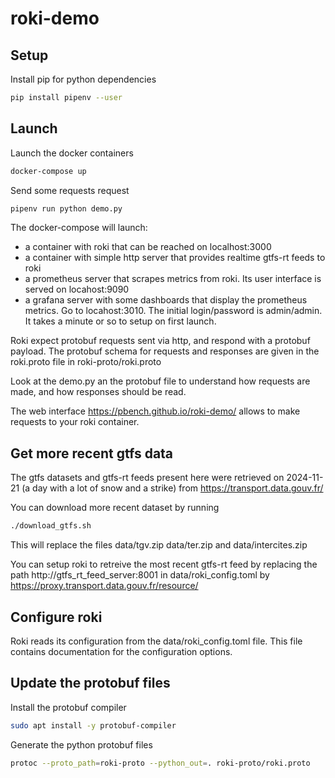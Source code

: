# roki-demo

## Setup

Install pip for python dependencies
```bash
pip install pipenv --user
```

## Launch 

Launch the docker containers
```bash
docker-compose up
```

Send some requests request
```bash
pipenv run python demo.py
```

The docker-compose will launch:
 - a container with roki that can be reached on localhost:3000
 - a container with simple http server that provides realtime gtfs-rt feeds to roki
 - a prometheus server that scrapes metrics from roki. Its user interface is served on locahost:9090
 - a grafana server with some dashboards that display the prometheus metrics. Go to locahost:3010. The initial login/password is admin/admin. It takes a minute or so to setup on first launch.

Roki expect protobuf requests sent via http, and respond with a protobuf payload.
The protobuf schema for requests and responses are given in the roki.proto file in
roki-proto/roki.proto

Look at the demo.py an the protobuf file to understand how requests are made, and how responses should be read.

The web interface https://pbench.github.io/roki-demo/ allows to make requests to your roki container.

## Get more recent gtfs data

The gtfs datasets and gtfs-rt feeds present here were retrieved on 2024-11-21 (a day with a lot of snow and a strike)
from https://transport.data.gouv.fr/

You can download more recent dataset by running
```bash
./download_gtfs.sh
```
This will replace the files data/tgv.zip data/ter.zip and data/intercites.zip 

You can setup roki to retreive the most recent gtfs-rt feed by replacing the path
http://gtfs_rt_feed_server:8001
in data/roki_config.toml 
by https://proxy.transport.data.gouv.fr/resource/

## Configure roki

Roki reads its configuration from the data/roki_config.toml file.
This file contains documentation for the configuration options.

## Update the protobuf files

Install the protobuf compiler 
```bash
sudo apt install -y protobuf-compiler
```

Generate the python protobuf files
```bash
protoc --proto_path=roki-proto --python_out=. roki-proto/roki.proto
```




